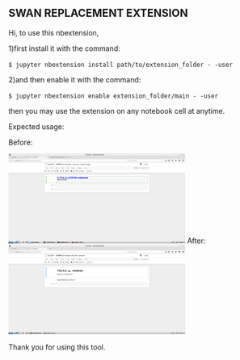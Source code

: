SWAN REPLACEMENT EXTENSION
-------------------------------------------
Hi, to use this nbextension,

1)first install it with the command:

`$ jupyter nbextension install path/to/extension_folder - -user`

2)and then enable it with the command:

`$ jupyter nbextension enable extension_folder/main - -user`

then you may use the extension on any notebook cell at anytime.

Expected usage:

Before:



<img src="./img1.png" width="350"/>
After:



<img src="./img.png" width="350"/>

Thank you for using this tool. 
